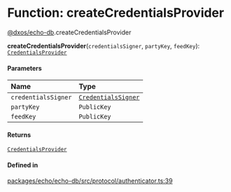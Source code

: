 # Function: createCredentialsProvider

[@dxos/echo-db](../modules/dxos_echo_db.md).createCredentialsProvider

**createCredentialsProvider**(`credentialsSigner`, `partyKey`, `feedKey`): [`CredentialsProvider`](../interfaces/dxos_echo_db.CredentialsProvider.md)

#### Parameters

| Name | Type |
| :------ | :------ |
| `credentialsSigner` | [`CredentialsSigner`](../classes/dxos_echo_db.CredentialsSigner.md) |
| `partyKey` | `PublicKey` |
| `feedKey` | `PublicKey` |

#### Returns

[`CredentialsProvider`](../interfaces/dxos_echo_db.CredentialsProvider.md)

#### Defined in

[packages/echo/echo-db/src/protocol/authenticator.ts:39](https://github.com/dxos/dxos/blob/main/packages/echo/echo-db/src/protocol/authenticator.ts#L39)
